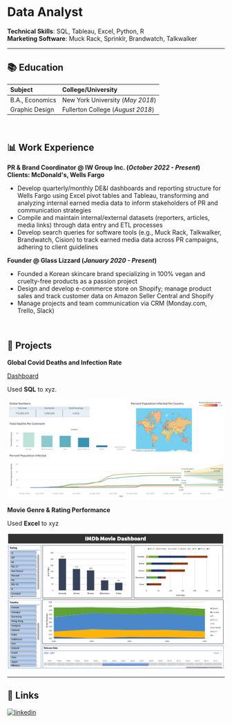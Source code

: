 # Data Analyst

**Technical Skills**: SQL, Tableau, Excel, Python, R <br/>
**Marketing Software**: Muck Rack, Sprinklr, Brandwatch, Talkwalker  


---


## 📚 Education
| Subject         | College/University                |
| :-------------- | :-------------------------------- |
| B.A., Economics | New York University (_May 2018_)  |
| Graphic Design  | Fullerton College (_August 2018_) |
<br/>

## 📊 Work Experience
**PR & Brand Coordinator @ IW Group Inc. (_October 2022 - Present_)**<br/>
**Clients: McDonald's, Wells Fargo**
- Develop quarterly/monthly DE&I dashboards and reporting structure for Wells Fargo using Excel pivot tables and Tableau, transforming and analyzing internal earned media data to inform stakeholders of PR and communication strategies
- Compile and maintain internal/external datasets (reporters, articles, media links) through data entry and ETL processes
- Develop search queries for software tools (e.g., Muck Rack, Talkwalker, Brandwatch, Cision) to track earned media data across PR campaigns, adhering to client guidelines

**Founder @ Glass Lizzard (_January 2020 - Present_)**
- Founded a Korean skincare brand specializing in 100% vegan and cruelty-free products as a passion project
- Design and develop e-commerce store on Shopify; manage product sales and track customer data on Amazon Seller Central and Shopify
- Manage projects and team communication via CRM (Monday.com, Trello, Slack)
<br/>

## 📑 Projects 
**Global Covid Deaths and Infection Rate**

[Dashboard](https://public.tableau.com/app/profile/jason.choi7047/viz/CovidResearch_17129148303530/Dashboard1)

Used **SQL** to xyz.

![Covid Deaths and Infection Rate](/assets/covid_dashboard.png)

**Movie Genre & Rating Performance**

Used **Excel** to xyz

![Dashboard](/assets/IMDB_dashboard.png)


---


## 🔗 Links
[![linkedin](https://img.shields.io/badge/linkedin-0A66C2?style=for-the-badge&logo=linkedin&logoColor=white)](https://www.linkedin.com/in/jasonchoi24)
